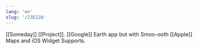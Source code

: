 ```yaml
---
lang: 'en'
slug: '/23E22A'
---
```


[[Someday]] [[Project]]. [[Google]] Earth app but with Smoo-ooth [[Apple]] Maps and iOS Widget Supports.
